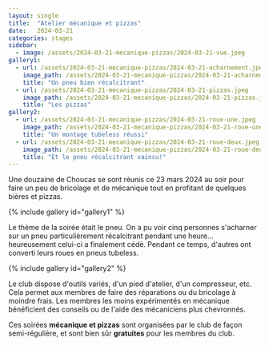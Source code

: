 ```yaml
---
layout: single
title:  "Atelier mécanique et pizzas"
date:   2024-03-21
categories: stages
sidebar:
  - image: /assets/2024-03-21-mecanique-pizzas/2024-03-21-vue.jpeg
gallery1:
  - url: /assets/2024-03-21-mecanique-pizzas/2024-03-21-acharnement.jpeg
    image_path: /assets/2024-03-21-mecanique-pizzas/2024-03-21-acharnement.jpeg
    title: "Un pneu bien récalcitrant"
  - url: /assets/2024-03-21-mecanique-pizzas/2024-03-21-pizzas.jpeg
    image_path: /assets/2024-03-21-mecanique-pizzas/2024-03-21-pizzas.jpeg
    title: "Les pizzas"
gallery2:
  - url: /assets/2024-03-21-mecanique-pizzas/2024-03-21-roue-une.jpeg
    image_path: /assets/2024-03-21-mecanique-pizzas/2024-03-21-roue-une.jpeg
    title: "Un montage tubeless réussi"
  - url: /assets/2024-03-21-mecanique-pizzas/2024-03-21-roue-deux.jpeg
    image_path: /assets/2024-03-21-mecanique-pizzas/2024-03-21-roue-deux.jpeg
    title: "Et le pneu récalcitrant vaincu!"
---
```


Une douzaine de Choucas
se sont réunis
ce 23 mars 2024 au soir
pour faire un peu de bricolage et de mécanique
tout en profitant de quelques bières et pizzas.

{% include gallery id="gallery1" %}

Le thème de la soirée était le pneu. On a pu voir cinq personnes s'acharner
sur un pneu particulièrement récalcitrant pendant une heure... heureusement
celui-ci a finalement cédé. Pendant ce temps, d'autres ont converti leurs
roues en pneus tubeless.

{% include gallery id="gallery2" %}

Le club dispose d'outils variés, d'un pied d'atelier, d'un compresseur, etc.
Cela permet aux membres de faire des réparations ou du bricolage à moindre
frais. Les membres les moins expérimentés en mécanique bénéficient des
conseils ou de l'aide des mécaniciens plus chevronnés.

Ces soirées **mécanique et pizzas** sont organisées par le club de façon
semi-régulière, et sont bien sûr **gratuites** pour les membres du club.
